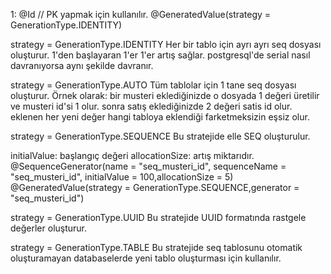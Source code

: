 1:
@Id // PK yapmak için kullanılır. @GeneratedValue(strategy = GenerationType.IDENTITY)

strategy = GenerationType.IDENTITY
Her bir tablo için ayrı ayrı seq dosyası oluşturur. 1'den başlayaran 1'er 1'er artış sağlar. postgresql'de serial nasıl davranıyorsa aynı şekilde davranır.

strategy = GenerationType.AUTO
Tüm tablolar için 1 tane seq dosyası oluşturur. Örnek olarak: bir musteri eklediğinizde o dosyada 1 değeri üretilir ve musteri id'si 1 olur. sonra satış eklediğinizde 2 değeri satis id olur. eklenen her yeni değer hangi tabloya eklendiği farketmeksizin eşsiz olur.

strategy = GenerationType.SEQUENCE
Bu stratejide elle SEQ oluşturulur.

initialValue: başlangıç değeri allocationSize: artış miktarıdır. @SequenceGenerator(name = "seq_musteri_id", sequenceName = "seq_musteri_id", initialValue = 100,allocationSize = 5) @GeneratedValue(strategy = GenerationType.SEQUENCE,generator = "seq_musteri_id")

strategy = GenerationType.UUID
Bu stratejide UUID formatında rastgele değerler oluşturur.

strategy = GenerationType.TABLE
Bu stratejide seq tablosunu otomatik oluşturamayan databaselerde yeni tablo oluşturması için kullanılır.
